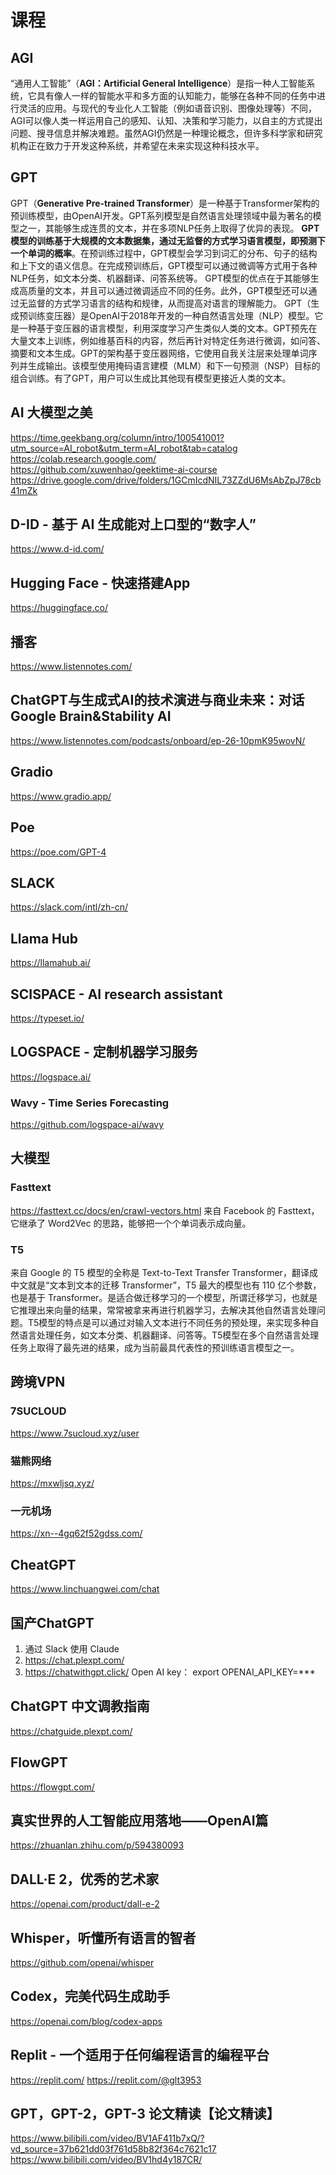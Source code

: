 # 课程
## AGI
“通用人工智能”（**AGI：Artificial General Intelligence**）是指一种人工智能系统，它具有像人一样的智能水平和多方面的认知能力，能够在各种不同的任务中进行灵活的应用。与现代的专业化人工智能（例如语音识别、图像处理等）不同，AGI可以像人类一样运用自己的感知、认知、决策和学习能力，以自主的方式提出问题、搜寻信息并解决难题。虽然AGI仍然是一种理论概念，但许多科学家和研究机构正在致力于开发这种系统，并希望在未来实现这种科技水平。
## GPT
GPT（**Generative Pre-trained Transformer**）是一种基于Transformer架构的预训练模型，由OpenAI开发。GPT系列模型是自然语言处理领域中最为著名的模型之一，其能够生成连贯的文本，并在多项NLP任务上取得了优异的表现。
**GPT模型的训练基于大规模的文本数据集，通过无监督的方式学习语言模型，即预测下一个单词的概率**。在预训练过程中，GPT模型会学习到词汇的分布、句子的结构和上下文的语义信息。在完成预训练后，GPT模型可以通过微调等方式用于各种NLP任务，如文本分类、机器翻译、问答系统等。
GPT模型的优点在于其能够生成高质量的文本，并且可以通过微调适应不同的任务。此外，GPT模型还可以通过无监督的方式学习语言的结构和规律，从而提高对语言的理解能力。
GPT（生成预训练变压器）是OpenAI于2018年开发的一种自然语言处理（NLP）模型。它是一种基于变压器的语言模型，利用深度学习产生类似人类的文本。GPT预先在大量文本上训练，例如维基百科的内容，然后再针对特定任务进行微调，如问答、摘要和文本生成。GPT的架构基于变压器网络，它使用自我关注层来处理单词序列并生成输出。该模型使用掩码语言建模（MLM）和下一句预测（NSP）目标的组合训练。有了GPT，用户可以生成比其他现有模型更接近人类的文本。
## AI 大模型之美
https://time.geekbang.org/column/intro/100541001?utm_source=AI_robot&utm_term=AI_robot&tab=catalog
https://colab.research.google.com/
https://github.com/xuwenhao/geektime-ai-course
https://drive.google.com/drive/folders/1GCmIcdNIL73ZZdU6MsAbZpJ78cb41mZk
## D-ID - 基于 AI 生成能对上口型的“数字人”
https://www.d-id.com/
## Hugging Face - 快速搭建App
https://huggingface.co/
## 播客
https://www.listennotes.com/
## ChatGPT与生成式AI的技术演进与商业未来：对话Google Brain&Stability AI
https://www.listennotes.com/podcasts/onboard/ep-26-10pmK95wovN/
## Gradio
https://www.gradio.app/
## Poe
https://poe.com/GPT-4
## SLACK
https://slack.com/intl/zh-cn/
## Llama Hub
https://llamahub.ai/
## SCISPACE - AI research assistant
https://typeset.io/
## LOGSPACE - 定制机器学习服务
https://logspace.ai/
### Wavy - Time Series Forecasting
https://github.com/logspace-ai/wavy
## 大模型
### Fasttext
https://fasttext.cc/docs/en/crawl-vectors.html
来自 Facebook 的 Fasttext，它继承了 Word2Vec 的思路，能够把一个个单词表示成向量。
### T5
来自 Google 的 T5 模型的全称是 Text-to-Text Transfer Transformer，翻译成中文就是“文本到文本的迁移 Transformer”，T5 最大的模型也有 110 亿个参数，也是基于 Transformer。是适合做迁移学习的一个模型，所谓迁移学习，也就是它推理出来向量的结果，常常被拿来再进行机器学习，去解决其他自然语言处理问题。T5模型的特点是可以通过对输入文本进行不同任务的预处理，来实现多种自然语言处理任务，如文本分类、机器翻译、问答等。T5模型在多个自然语言处理任务上取得了最先进的结果，成为当前最具代表性的预训练语言模型之一。
## 跨境VPN
### 7SUCLOUD
https://www.7sucloud.xyz/user
### 猫熊网络
https://mxwljsq.xyz/
### 一元机场
https://xn--4gq62f52gdss.com/
## CheatGPT
https://www.linchuangwei.com/chat
## 国产ChatGPT
1. 通过 Slack 使用 Claude
2. https://chat.plexpt.com/
3. https://chatwithgpt.click/
Open AI key：export OPENAI_API_KEY=***
## ChatGPT 中文调教指南
https://chatguide.plexpt.com/
## FlowGPT
https://flowgpt.com/
## 真实世界的人工智能应用落地——OpenAI篇
https://zhuanlan.zhihu.com/p/594380093
## DALL·E 2，优秀的艺术家
https://openai.com/product/dall-e-2
## Whisper，听懂所有语言的智者
https://github.com/openai/whisper
## Codex，完美代码生成助手
https://openai.com/blog/codex-apps
## Replit - 一个适用于任何编程语言的编程平台
https://replit.com/
https://replit.com/@glt3953
## GPT，GPT-2，GPT-3 论文精读【论文精读】
https://www.bilibili.com/video/BV1AF411b7xQ/?vd_source=37b621dd03f761d58b82f364c7621c17
https://www.bilibili.com/video/BV1hd4y187CR/


